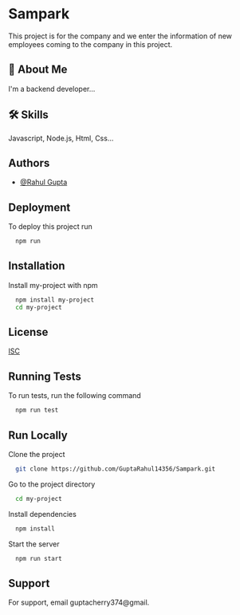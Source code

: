 
# Sampark

This project is for the company and we enter the information of new employees coming to the company in this project.


## 🚀 About Me
I'm a backend developer...


## 🛠 Skills
Javascript, Node.js, Html, Css...


## Authors

- [@Rahul Gupta](https://github.com/GuptaRahul14356)


## Deployment

To deploy this project run

```bash
  npm run 

```


## Installation

Install my-project with npm

```bash
  npm install my-project
  cd my-project
```
    
## License

[ISC](https://opensource.org/license/isc-license-txt)


## Running Tests

To run tests, run the following command

```bash
  npm run test
```


## Run Locally

Clone the project

```bash
  git clone https://github.com/GuptaRahul14356/Sampark.git
```

Go to the project directory

```bash
  cd my-project
```

Install dependencies

```bash
  npm install
```

Start the server

```bash
  npm run start
```


## Support

For support, email guptacherry374@gmail.

